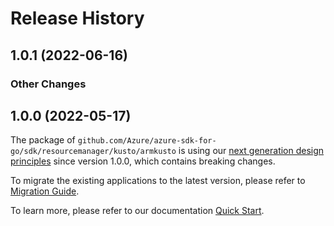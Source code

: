 # Release History

## 1.0.1 (2022-06-16)
### Other Changes


## 1.0.0 (2022-05-17)

The package of `github.com/Azure/azure-sdk-for-go/sdk/resourcemanager/kusto/armkusto` is using our [next generation design principles](https://azure.github.io/azure-sdk/general_introduction.html) since version 1.0.0, which contains breaking changes.

To migrate the existing applications to the latest version, please refer to [Migration Guide](https://aka.ms/azsdk/go/mgmt/migration).

To learn more, please refer to our documentation [Quick Start](https://aka.ms/azsdk/go/mgmt).